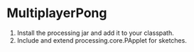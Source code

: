 # MultiplayerPong

1) Install the processing jar and add it to your classpath. 
2) Include and extend processing.core.PApplet for sketches.
